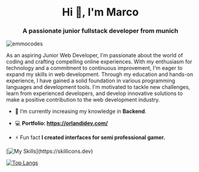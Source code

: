 <h1 align="center">Hi 👋, I'm Marco</h1>
<h3 align="center">A passionate junior fullstack developer from munich</h3>

<p align="left"> <img src="https://komarev.com/ghpvc/?username=emmocodes&label=Profile%20views&color=0e75b6&style=flat" alt="emmocodes" /> </p>

As an aspiring Junior Web Developer, I'm passionate about the world of coding and crafting compelling online experiences. With my enthusiasm for technology and a commitment to continuous improvement, I'm eager to expand my skills in web development. Through my education and hands-on experience, I have gained a solid foundation in various programming languages and development tools. I'm motivated to tackle new challenges, learn from experienced developers, and develop innovative solutions to make a positive contribution to the web development industry.

- 🔭 I’m currently increasing my knowledge in **Backend**.

- 💻  **Portfolio: https://orlandidev.com/**

- ⚡ Fun fact **I created interfaces for semi professional gamer.**

<p align="left">

[![My Skills](https://skillicons.dev/icons?i=html,css,js,ts,vite,react,nodejs,express,figma,git,github,neovim,sass,tailwind,)](https://skillicons.dev)

[![Top Langs](https://github-readme-stats.vercel.app/api/top-langs/?username=EmmoCodes&layout=compact&theme=vision-friendly-dark)](https://github.com/anuraghazra/github-readme-stats)

